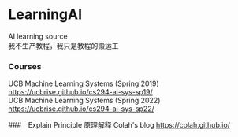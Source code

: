 # LearningAI

AI learning source<br>
我不生产教程，我只是教程的搬运工<br>


### Courses
UCB Machine Learning Systems (Spring 2019)
https://ucbrise.github.io/cs294-ai-sys-sp19/
<br>
UCB Machine Learning Systems (Spring 2022)
https://ucbrise.github.io/cs294-ai-sys-sp22/


###　Explain Principle 原理解释
Colah's blog
https://colah.github.io/

